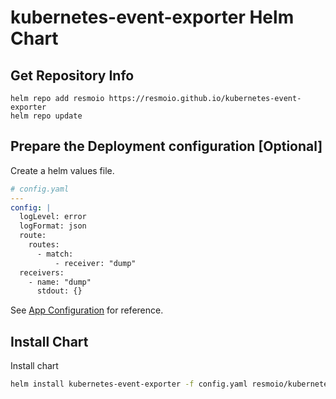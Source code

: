 # kubernetes-event-exporter Helm Chart

## Get Repository Info

```shell
helm repo add resmoio https://resmoio.github.io/kubernetes-event-exporter
helm repo update
```

## Prepare the Deployment configuration [Optional]

Create a helm values file.

```yaml
# config.yaml
---
config: |
  logLevel: error
  logFormat: json
  route:
    routes:
      - match:
          - receiver: "dump"
  receivers:
    - name: "dump"
      stdout: {}
```

See [App Configuration](../../README.md) for reference.

## Install Chart

Install chart

```bash
helm install kubernetes-event-exporter -f config.yaml resmoio/kubernetes-event-exporter
```
